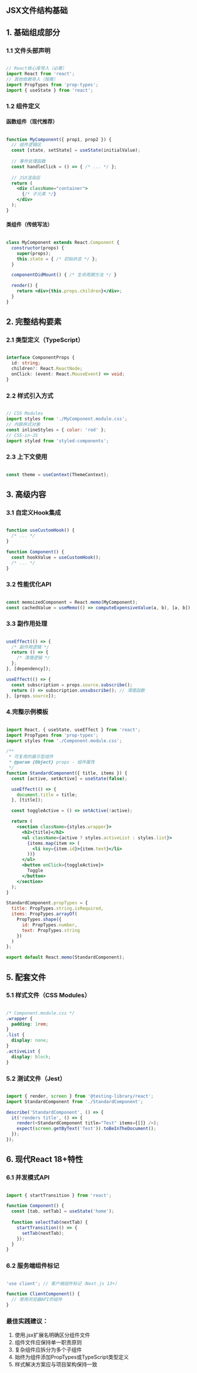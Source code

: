 ## JSX文件结构基础

## 1. 基础组成部分
### 1.1 文件头部声明

```jsx

// React核心库导入（必需）
import React from 'react';
// 其他依赖导入（按需）
import PropTypes from 'prop-types';
import { useState } from 'react';

``` 

### 1.2 组件定义
#### 函数组件（现代推荐）

```jsx

function MyComponent({ prop1, prop2 }) {
  // 组件逻辑区
  const [state, setState] = useState(initialValue);
  
  // 事件处理函数
  const handleClick = () => { /* ... */ };
  
  // JSX渲染区
  return (
    <div className="container">
      {/* 子元素 */}
    </div>
  );
}

```

#### 类组件（传统写法）

```jsx

class MyComponent extends React.Component {
  constructor(props) {
    super(props);
    this.state = { /* 初始状态 */ };
  }

  componentDidMount() { /* 生命周期方法 */ }

  render() {
    return <div>{this.props.children}</div>;
  }
}

```

## 2. 完整结构要素
### 2.1 类型定义（TypeScript）

``` typescript

interface ComponentProps {
  id: string;
  children?: React.ReactNode;
  onClick: (event: React.MouseEvent) => void;
}

```

### 2.2 样式引入方式

``` jsx

// CSS Modules
import styles from './MyComponent.module.css';
// 内联样式对象
const inlineStyles = { color: 'red' };
// CSS-in-JS
import styled from 'styled-components';

```

### 2.3 上下文使用

``` jsx

const theme = useContext(ThemeContext);

```

## 3. 高级内容
### 3.1 自定义Hook集成

``` jsx

function useCustomHook() {
  /* ... */
}

function Component() {
  const hookValue = useCustomHook();
  /* ... */
}

```

### 3.2 性能优化API

``` jsx

const memoizedComponent = React.memo(MyComponent);
const cachedValue = useMemo(() => computeExpensiveValue(a, b), [a, b]);

```
### 3.3 副作用处理

``` jsx

useEffect(() => {
  /* 副作用逻辑 */
  return () => {
    /* 清理逻辑 */
  };
}, [dependency]);

useEffect(() => {
  const subscription = props.source.subscribe();
  return () => subscription.unsubscribe(); // 清理函数
}, [props.source]);

```


### 4.完整示例模板

``` jsx

import React, { useState, useEffect } from 'react';
import PropTypes from 'prop-types';
import styles from './Component.module.css';

/**
 * 可复用的展示型组件
 * @param {Object} props - 组件属性
 */
function StandardComponent({ title, items }) {
  const [active, setActive] = useState(false);

  useEffect(() => {
    document.title = title;
  }, [title]);

  const toggleActive = () => setActive(!active);

  return (
    <section className={styles.wrapper}>
      <h2>{title}</h2>
      <ul className={active ? styles.activeList : styles.list}>
        {items.map(item => (
          <li key={item.id}>{item.text}</li>
        ))}
      </ul>
      <button onClick={toggleActive}>
        Toggle
      </button>
    </section>
  );
}

StandardComponent.propTypes = {
  title: PropTypes.string.isRequired,
  items: PropTypes.arrayOf(
    PropTypes.shape({
      id: PropTypes.number,
      text: PropTypes.string
    })
  )
};

export default React.memo(StandardComponent);

```

## 5. 配套文件
### 5.1 样式文件（CSS Modules）

``` css

/* Component.module.css */
.wrapper {
  padding: 1rem;
}
.list {
  display: none;
}
.activeList {
  display: block;
}

```


### 5.2 测试文件（Jest）

``` javascript

import { render, screen } from '@testing-library/react';
import StandardComponent from './StandardComponent';

describe('StandardComponent', () => {
  it('renders title', () => {
    render(<StandardComponent title="Test" items={[]} />);
    expect(screen.getByText('Test')).toBeInTheDocument();
  });
});

```

## 6. 现代React 18+特性
### 6.1 并发模式API

``` jsx

import { startTransition } from 'react';

function Component() {
  const [tab, setTab] = useState('home');
  
  function selectTab(nextTab) {
    startTransition(() => {
      setTab(nextTab);
    });
  }
}

```

### 6.2 服务端组件标记

``` jsx

'use client'; // 客户端组件标记（Next.js 13+）

function ClientComponent() {
  // 使用浏览器API的组件
}

```


### ‌最佳实践建议‌：

1. 使用.jsx扩展名明确区分组件文件
2. 组件文件应保持单一职责原则
3. 复杂组件应拆分为多个子组件
4. 始终为组件添加PropTypes或TypeScript类型定义
5. 样式解决方案应与项目架构保持一致